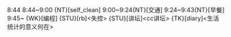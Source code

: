
8:44
8:44~9:00 {NT}[self_clean]
9:00~9:24{NT}[交通]
9:24~9:43{NT}[早餐]
9:45~ {WK}[编程]<WA>
{STU}[rb]<失控>
{STU}[讲坛]<cc讲坛>
{TK}[diary]<生活统计的意义何在> 
